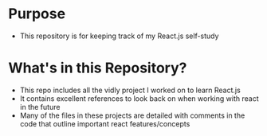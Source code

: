# Purpose

- This repository is for keeping track of my React.js self-study

# What's in this Repository?

- This repo includes all the vidly project I worked on to learn React.js
- It contains excellent references to look back on when working with react in the future
- Many of the files in these projects are detailed with comments in the code that outline important react features/concepts
